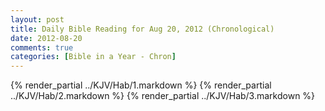 ```yaml
---
layout: post
title: Daily Bible Reading for Aug 20, 2012 (Chronological)
date: 2012-08-20
comments: true
categories: [Bible in a Year - Chron]
---
```

{% render_partial ../KJV/Hab/1.markdown %}
{% render_partial ../KJV/Hab/2.markdown %}
{% render_partial ../KJV/Hab/3.markdown %}
